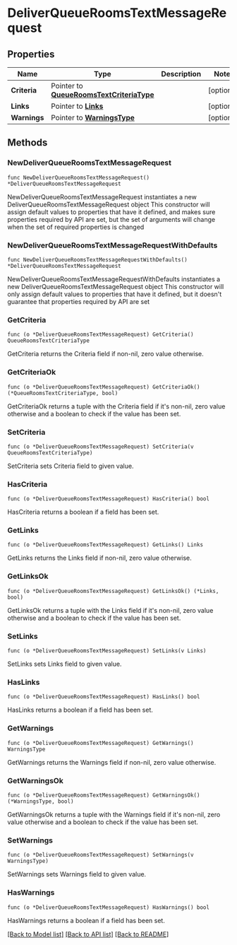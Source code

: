 # DeliverQueueRoomsTextMessageRequest

## Properties

Name | Type | Description | Notes
------------ | ------------- | ------------- | -------------
**Criteria** | Pointer to [**QueueRoomsTextCriteriaType**](QueueRoomsTextCriteriaType.md) |  | [optional] 
**Links** | Pointer to [**Links**](Links.md) |  | [optional] 
**Warnings** | Pointer to [**WarningsType**](WarningsType.md) |  | [optional] 

## Methods

### NewDeliverQueueRoomsTextMessageRequest

`func NewDeliverQueueRoomsTextMessageRequest() *DeliverQueueRoomsTextMessageRequest`

NewDeliverQueueRoomsTextMessageRequest instantiates a new DeliverQueueRoomsTextMessageRequest object
This constructor will assign default values to properties that have it defined,
and makes sure properties required by API are set, but the set of arguments
will change when the set of required properties is changed

### NewDeliverQueueRoomsTextMessageRequestWithDefaults

`func NewDeliverQueueRoomsTextMessageRequestWithDefaults() *DeliverQueueRoomsTextMessageRequest`

NewDeliverQueueRoomsTextMessageRequestWithDefaults instantiates a new DeliverQueueRoomsTextMessageRequest object
This constructor will only assign default values to properties that have it defined,
but it doesn't guarantee that properties required by API are set

### GetCriteria

`func (o *DeliverQueueRoomsTextMessageRequest) GetCriteria() QueueRoomsTextCriteriaType`

GetCriteria returns the Criteria field if non-nil, zero value otherwise.

### GetCriteriaOk

`func (o *DeliverQueueRoomsTextMessageRequest) GetCriteriaOk() (*QueueRoomsTextCriteriaType, bool)`

GetCriteriaOk returns a tuple with the Criteria field if it's non-nil, zero value otherwise
and a boolean to check if the value has been set.

### SetCriteria

`func (o *DeliverQueueRoomsTextMessageRequest) SetCriteria(v QueueRoomsTextCriteriaType)`

SetCriteria sets Criteria field to given value.

### HasCriteria

`func (o *DeliverQueueRoomsTextMessageRequest) HasCriteria() bool`

HasCriteria returns a boolean if a field has been set.

### GetLinks

`func (o *DeliverQueueRoomsTextMessageRequest) GetLinks() Links`

GetLinks returns the Links field if non-nil, zero value otherwise.

### GetLinksOk

`func (o *DeliverQueueRoomsTextMessageRequest) GetLinksOk() (*Links, bool)`

GetLinksOk returns a tuple with the Links field if it's non-nil, zero value otherwise
and a boolean to check if the value has been set.

### SetLinks

`func (o *DeliverQueueRoomsTextMessageRequest) SetLinks(v Links)`

SetLinks sets Links field to given value.

### HasLinks

`func (o *DeliverQueueRoomsTextMessageRequest) HasLinks() bool`

HasLinks returns a boolean if a field has been set.

### GetWarnings

`func (o *DeliverQueueRoomsTextMessageRequest) GetWarnings() WarningsType`

GetWarnings returns the Warnings field if non-nil, zero value otherwise.

### GetWarningsOk

`func (o *DeliverQueueRoomsTextMessageRequest) GetWarningsOk() (*WarningsType, bool)`

GetWarningsOk returns a tuple with the Warnings field if it's non-nil, zero value otherwise
and a boolean to check if the value has been set.

### SetWarnings

`func (o *DeliverQueueRoomsTextMessageRequest) SetWarnings(v WarningsType)`

SetWarnings sets Warnings field to given value.

### HasWarnings

`func (o *DeliverQueueRoomsTextMessageRequest) HasWarnings() bool`

HasWarnings returns a boolean if a field has been set.


[[Back to Model list]](../README.md#documentation-for-models) [[Back to API list]](../README.md#documentation-for-api-endpoints) [[Back to README]](../README.md)


